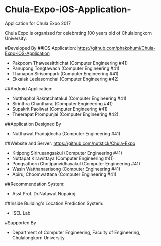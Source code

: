 # Chula-Expo-iOS-Application-
Application for Chula Expo 2017

Chula Expo is organized for celebrating 100 years old of Chulalongkorn University.

#Developed By
##iOS Application: https://github.com/phakphumi/Chula-Expo-iOS-Application
* Pakpoom Thaweesitthichat (Computer Engineering #41)
* Panupong Tongtawach (Computer Engineering #41)
* Thanapon Sirisompark (Computer Engineering #41)
* Ekkalak Leelasornchai (Computer Engineering #42)

##Android Application:
* Nutthaphol Rakratchatakul (Computer Engineering #41)
* Sirinthra Chantharaj (Computer Engineering #41)
* Supakrit Paoliwat (Computer Engineering #41)
* Theerapat Prompunjai (Computer Engineering #42)

##Application Designed By
* Nutthawat Pradujdecha (Computer Engineering #41)

##Website and Server: https://github.com/nutstick/Chula-Expo
* Kitipong Sirirueangsakul (Computer Engineering #41)
* Nuttapat Kirawittaya (Computer Engineering #41)
* Pongsathorn Chotipanvidhayakul (Computer Engineering #41)
* Wasin Watthanasrisong (Computer Engineering #41)
* Apiruj Choomwattana (Computer Engineering #41)

##Recommendation System:
* Asst.Prof. Dr.Natawut Nupairoj

##Inside Building's Location Prediction System:
* ISEL Lab

#Supported By
* Department of Computer Engineering, Faculty of Engineering, Chulalongkorn University
